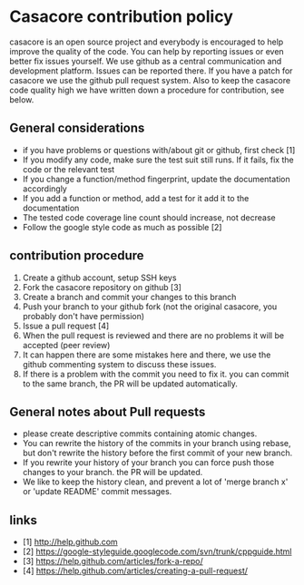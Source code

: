 # Casacore contribution policy

casacore is an open source project and everybody is encouraged to help improve
the quality of the code. You can help by reporting issues or even better
fix issues yourself. We use github as a central communication and development
platform. Issues can be reported there. If you have a patch for casacore 
we use the github pull request system. Also to keep the casacore code
quality high we have written down a procedure for contribution, see below.

## General considerations

 * if you have problems or questions with/about git or github, first check [1]
 * If you modify any code, make sure the test suit still runs. If it fails,
   fix the code or the relevant test
 * If you change a function/method fingerprint, update the documentation
   accordingly
 * If you add a function or method, add a test for it add it to the
   documentation
 * The tested code coverage line count should increase, not decrease
 * Follow the google style code as much as possible [2]
 
 

## contribution procedure

 1. Create a github account, setup SSH keys
 2. Fork the casacore repository on github [3]
 3. Create a branch and commit your changes to this branch
 4. Push your branch to your github fork (not the original casacore, you
    probably don't have permission)
 5. Issue a pull request [4]
 6. When the pull request is reviewed and there are no problems it will be
    accepted (peer review)
 7. It can happen there are some mistakes here and there, we use the github
    commenting system to discuss these issues.
 8. If there is a problem with the commit you need to fix it. you can commit
    to the same branch, the PR will be updated automatically.

## General notes about Pull requests

 * please create descriptive commits containing atomic changes.
 * You can rewrite the history of the commits in your branch using rebase,
   but don't rewrite the history before the first commit of your new branch.
 * If you rewrite your history of your branch you can force push those changes
   to your branch. the PR will be updated.
 * We like to keep the history clean, and prevent a lot of 'merge branch x' or
   'update README' commit messages.
 
## links
 
 * [1] http://help.github.com
 * [2] https://google-styleguide.googlecode.com/svn/trunk/cppguide.html
 * [3] https://help.github.com/articles/fork-a-repo/
 * [4] https://help.github.com/articles/creating-a-pull-request/

